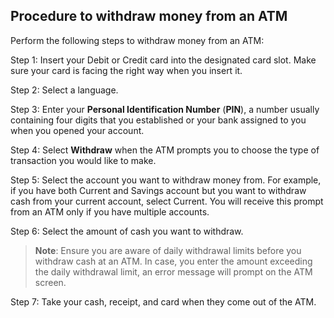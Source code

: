 ## Procedure to withdraw money from an ATM
Perform the following steps to withdraw money from an ATM:

Step 1: Insert your Debit or Credit card into the designated card slot. Make sure your card is facing the right way when you insert it.

Step 2: Select a language.

Step 3: Enter your **Personal Identification Number** (**PIN**), a number usually containing four digits that you established or your bank assigned to you when you opened your account.

Step 4: Select **Withdraw** when the ATM prompts you to choose the type of transaction you would like to make.

Step 5: Select the account you want to withdraw money from. For example, if you have both Current and Savings account but you want to withdraw cash from your current account, select Current. You will receive this prompt from an ATM only if you have multiple accounts.

Step 6: Select the amount of cash you want to withdraw. 
> **Note**: Ensure you are aware of daily withdrawal limits before you withdraw cash at an ATM. In case, you enter the amount exceeding the daily withdrawal limit, an error message will prompt on the ATM screen.

Step 7: Take your cash, receipt, and card when they come out of the ATM.
